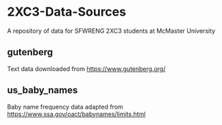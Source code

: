 # 2XC3-Data-Sources

A repository of data for SFWRENG 2XC3 students at McMaster University

## gutenberg
Text data downloaded from https://www.gutenberg.org/ 

## us_baby_names
Baby name frequency data adapted from https://www.ssa.gov/oact/babynames/limits.html


